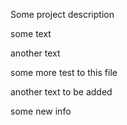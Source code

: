 Some project description

some text

another text

some more test to this file

another text to be added

some new info
